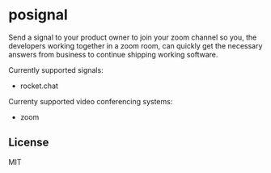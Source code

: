 # posignal

Send a signal to your product owner to join your zoom channel so you, the developers working together in a zoom room, can quickly get the necessary answers from business to continue shipping working software.

Currently supported signals:

- rocket.chat

Currenty supported video conferencing systems:

- zoom

## License

MIT
